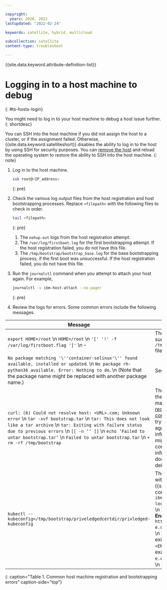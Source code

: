 ```yaml
---

copyright:
  years: 2020, 2022
lastupdated: "2022-02-24"

keywords: satellite, hybrid, multicloud

subcollection: satellite
content-type: troubleshoot

---
```


{{site.data.keyword.attribute-definition-list}}

# Logging in to a host machine to debug
{: #ts-hosts-login}

You might need to log in to your host machine to debug a host issue further.
{: shortdesc}

You can SSH into the host machine if you did not assign the host to a cluster, or if the assignment failed. Otherwise, {{site.data.keyword.satelliteshort}} disables the ability to log in to the host by using SSH for security purposes. You can [remove the host](/docs/satellite?topic=satellite-host-remove) and reload the operating system to restore the ability to SSH into the host machine.
{: note}

1. Log in to the host machine.
    ```sh
    ssh root@<IP_address>
    ```
    {: pre}

2. Check the various log output files from the host registration and host bootstrapping processes. Replace `<filepath>` with the following files to check in order.
    ```sh
    tail <filepath>
    ```
    {: pre}

    1. The `nohup.out` logs from the host registration attempt.
    2. The `/var/log/firstboot.log` for the first bootstrapping attempt. If the host registration failed, you do not have this file.
    3. The `/tmp/bootstrap/bootstrap_base.log` for the base bootstrapping process, if the first boot was unsuccessful. If the host registration failed, you do not have this file.

3. Run the `journalctl` command when you attempt to attach your host again. For example, 
    ```sh
    journalctl -u ibm-host-attach --no-pager
    ```
    {: pre}
    
4. Review the logs for errors. Some common errors include the following messages.

| Message | Description |
| -------------- | -------------- |
| `export HOME=/root`   \n  `HOME=/root` \n `'[' '!' -f /var/log/firstboot.flag ']'`  \n  `~` | The first boot did not complete successfully. Check the `/tmp/bootstrap/bootstrap_base.log` file and continue looking for errors. |
| `No package matching '\''container-selinux'\'' found available, installed or updated`.  \n `No package rh-python36 available. Error: Nothing to do`. \n  (Note that the package name might be replaced with another package name.) |See [Host registration script fails](/docs/satellite?topic=satellite-host-registration-script-fails). |
| `curl: (6) Could not resolve host: <URL>.com; Unknown error` \n `tar -xvf bootstrap.tar` \n `tar: This does not look like a tar archive` \n `tar: Exiting with failure status due to previous errors` \n `[[ -n ‘’ ]]` \n `echo ‘Failed to untar bootstrap.tar’` \n `Failed to untar bootstrap.tar` \n `+ rm -rf /tmp/bootstrap` | The machine cannot be reached on the network. Check that your machine meets the [minimum requirements for network connectivity](/docs/satellite?topic=satellite-host-reqs), [remove the host](/docs/satellite?topic=satellite-host-remove), and try to [add](/docs/satellite?topic=satellite-attach-hosts) and [assign](/docs/satellite?topic=satellite-assigning-hosts#host-assign-manual) the host again. Alternatively, the infrastructure provider network might have issues, such as a failed connection. Consult the infrastructure provider documentation for further debugging steps. |
| `kubectl --kubeconfig=/tmp/bootstrap/priveledgedcertdir/privledged-kubeconfig` | The host is trying to register itself with the location.  \n 1. Find the {{site.data.keyword.satelliteshort}} control plane endpoint with the `ibmcloud sat location get --location <LOCATION_ID>` command.  \n 1. Find the **Public Service Endpoint URL** field, for example, `https://c103-e.containers.cloud.ibm.com:12345`.  \n 1. Confirm your connection exists by running `nc -z -v <ENDPOINT>` from your host, for example, `nc -z -v c103-e.containers.cloud.ibm.com 12345`.  \n 1. |
{: caption="Table 1. Common host machine registration and bootstrapping errors" caption-side="top"}

